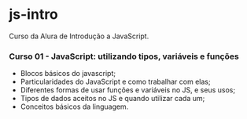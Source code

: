 # js-intro
Curso da Alura de Introdução a JavaScript.

### Curso 01 - JavaScript: utilizando tipos, variáveis e funções
- Blocos básicos do javascript;
- Particularidades do JavaScript e como trabalhar com elas;
- Diferentes formas de usar funções e variáveis no JS, e seus usos;
- Tipos de dados aceitos no JS e quando utilizar cada um;
- Conceitos básicos da linguagem.
